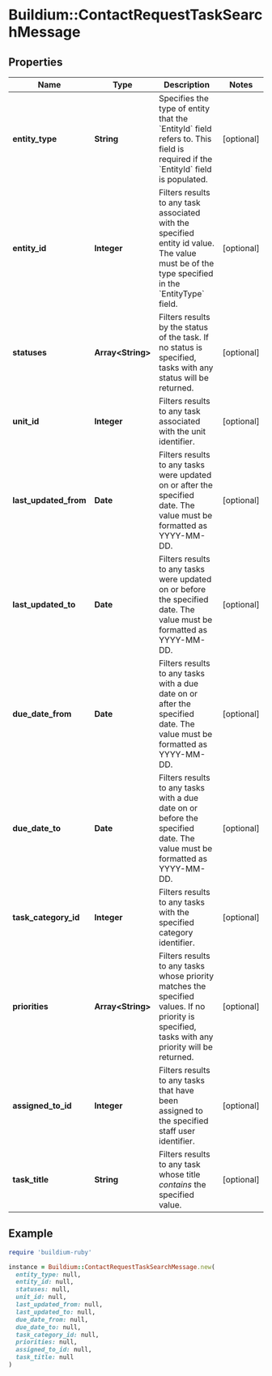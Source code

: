 # Buildium::ContactRequestTaskSearchMessage

## Properties

| Name | Type | Description | Notes |
| ---- | ---- | ----------- | ----- |
| **entity_type** | **String** | Specifies the type of entity that the &#x60;EntityId&#x60; field refers to. This field is required if the &#x60;EntityId&#x60; field is populated. | [optional] |
| **entity_id** | **Integer** | Filters results to any task associated with the specified entity id value. The value must be of the type specified in the &#x60;EntityType&#x60; field. | [optional] |
| **statuses** | **Array&lt;String&gt;** | Filters results by the status of the task. If no status is specified, tasks with any status will be returned. | [optional] |
| **unit_id** | **Integer** | Filters results to any task associated with the unit identifier. | [optional] |
| **last_updated_from** | **Date** | Filters results to any tasks were updated on or after the specified date. The value must be formatted as YYYY-MM-DD. | [optional] |
| **last_updated_to** | **Date** | Filters results to any tasks were updated on or before the specified date. The value must be formatted as YYYY-MM-DD. | [optional] |
| **due_date_from** | **Date** | Filters results to any tasks with a due date on or after the specified date. The value must be formatted as YYYY-MM-DD. | [optional] |
| **due_date_to** | **Date** | Filters results to any tasks with a due date on or before the specified date. The value must be formatted as YYYY-MM-DD. | [optional] |
| **task_category_id** | **Integer** | Filters results to any tasks with the specified category identifier. | [optional] |
| **priorities** | **Array&lt;String&gt;** | Filters results to any tasks whose priority matches the specified values. If no priority is specified, tasks with any priority will be returned. | [optional] |
| **assigned_to_id** | **Integer** | Filters results to any tasks that have been assigned to the specified staff user identifier. | [optional] |
| **task_title** | **String** | Filters results to any task whose title *contains* the specified value. | [optional] |

## Example

```ruby
require 'buildium-ruby'

instance = Buildium::ContactRequestTaskSearchMessage.new(
  entity_type: null,
  entity_id: null,
  statuses: null,
  unit_id: null,
  last_updated_from: null,
  last_updated_to: null,
  due_date_from: null,
  due_date_to: null,
  task_category_id: null,
  priorities: null,
  assigned_to_id: null,
  task_title: null
)
```

